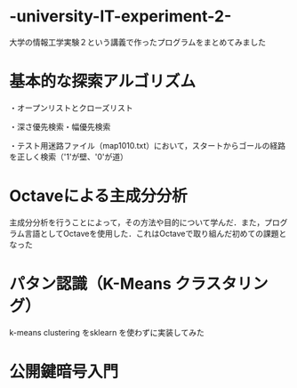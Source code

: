 # -university-IT-experiment-2-
大学の情報工学実験２という講義で作ったプログラムをまとめてみました

# 基本的な探索アルゴリズム 
・オープンリストとクローズリスト

・深さ優先検索・幅優先検索

・テスト用迷路ファイル（map1010.txt）において，スタートからゴールの経路を正しく検索（'1'が壁、'0'が道）


# Octaveによる主成分分析 
主成分分析を行うことによって，その方法や目的について学んだ．また，プログラム言語としてOctaveを使用した．これはOctaveで取り組んだ初めての課題となった

# パタン認識（K-Means クラスタリング） 
k-means clustering をsklearn を使わずに実装してみた

# 公開鍵暗号入門 

